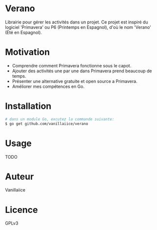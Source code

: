 # Verano

Librairie pour gérer les activités dans un projet.
Ce projet est inspiré  du logiciel 'Primavera' ou P6 (Printemps en Espagnol), d'où le nom 'Verano' (Été en Espagnol).

# Motivation

- Comprendre comment Primavera fonctionne sous le capot.
- Ajouter des activités une par une dans Primavera prend beaucoup de temps.
- Présenter une alternative gratuite et open source a Primavera.
- Améliorer mes compétences en Go.

# Installation

```sh
# dans un module Go, excutez la commande suivante:
$ go get github.com/vanillaiice/verano
```

# Usage

TODO

# Auteur

Vanillaiice

# Licence

GPLv3
